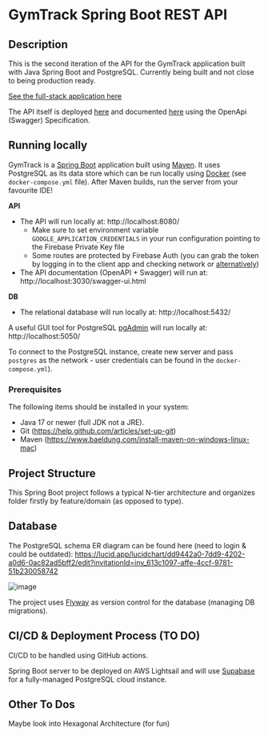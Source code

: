 # GymTrack Spring Boot REST API

## Description
This is the second iteration of the API for the GymTrack application built with Java Spring Boot and PostgreSQL.
Currently being built and not close to being production ready.

<a href="https://todo.com">See the full-stack application here</a>

The API itself is deployed [here](https://todo.com) and documented [here](https://todo.com) using the OpenApi (Swagger) Specification.

## Running locally
GymTrack is a [Spring Boot](https://spring.io/guides/gs/spring-boot) application built using [Maven](https://spring.io/guides/gs/maven/). It uses PostgreSQL as its data store which can be run locally using [Docker](https://www.docker.com/) (see `docker-compose.yml` file). After Maven builds, run the server from your favourite IDE!

**API**
- The API will run locally at: http://localhost:8080/
  - Make sure to set environment variable `GOOGLE_APPLICATION_CREDENTIALS` in your run configuration pointing to the Firebase Private Key file
  - Some routes are protected by Firebase Auth (you can grab the token by logging in to the client app and checking network or [alternatively](https://stackoverflow.com/questions/49934701/get-firebase-access-token-in-postman))
- The API documentation (OpenAPI + Swagger) will run at: http://localhost:3030/swagger-ui.html

**DB**
- The relational database will run locally at: http://localhost:5432/

A useful GUI tool for PostgreSQL [pgAdmin](https://www.pgadmin.org/) will run locally at: http://localhost:5050/

To connect to the PostgreSQL instance, create new server and pass `postgres` as the network - user credentials can be found in the `docker-compose.yml`).

### Prerequisites
The following items should be installed in your system:
* Java 17 or newer (full JDK not a JRE).
* Git (https://help.github.com/articles/set-up-git)
* Maven (https://www.baeldung.com/install-maven-on-windows-linux-mac)

## Project Structure
This Spring Boot project follows a typical N-tier architecture and organizes folder firstly by feature/domain (as opposed to type).

## Database

The PostgreSQL schema ER diagram can be found here (need to login & could be outdated): https://lucid.app/lucidchart/dd9442a0-7dd9-4202-a0d6-0ac82ad5bff2/edit?invitationId=inv_613c1097-affe-4ccf-9781-51b230058742

![image](https://user-images.githubusercontent.com/24909563/154824860-209d0041-9903-4d9c-a382-f95745e1b23d.png)

The project uses [Flyway](https://flywaydb.org/) as version control for the database (managing DB migrations).

## CI/CD & Deployment Process (TO DO)

CI/CD to be handled using GitHub actions.

Spring Boot server to be deployed on AWS Lightsail and will use [Supabase](https://supabase.com/) for a fully-managed PostgreSQL cloud instance.

## Other To Dos

Maybe look into Hexagonal Architecture (for fun)
